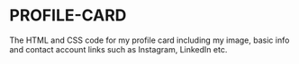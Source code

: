 # PROFILE-CARD
The HTML and CSS code for my profile card including my image, basic info and contact account links such as Instagram, LinkedIn etc.
